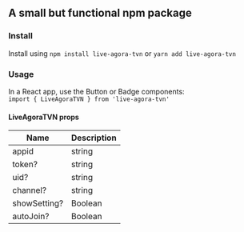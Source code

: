 ## A small but functional npm package

### Install

Install using `npm install live-agora-tvn` or `yarn add live-agora-tvn`

### Usage

In a React app, use the Button or Badge components:  
`import { LiveAgoraTVN } from 'live-agora-tvn'`

#### LiveAgoraTVN props

| Name         | Description
| ------------ | -----------     
| appid        | string          
| token?       | string          
| uid?         | string | number 
| channel?     | string      
| showSetting? | Boolean     
| autoJoin?    | Boolean     
